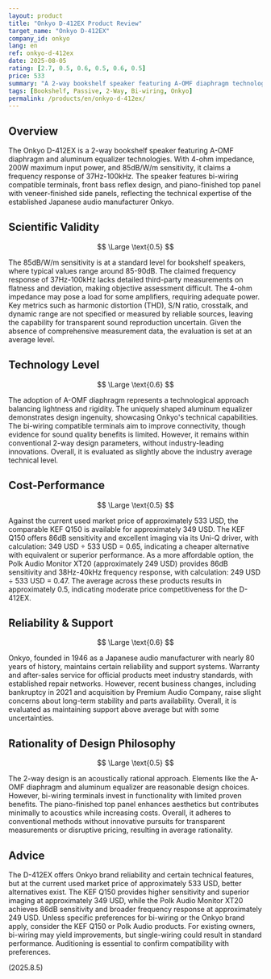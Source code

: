 ```yaml
---
layout: product
title: "Onkyo D-412EX Product Review"
target_name: "Onkyo D-412EX"
company_id: onkyo
lang: en
ref: onkyo-d-412ex
date: 2025-08-05
rating: [2.7, 0.5, 0.6, 0.5, 0.6, 0.5]
price: 533
summary: "A 2-way bookshelf speaker featuring A-OMF diaphragm technology. Supports bi-wiring, but faces cost-performance challenges compared to competing products in the same price range."
tags: [Bookshelf, Passive, 2-Way, Bi-wiring, Onkyo]
permalink: /products/en/onkyo-d-412ex/
---
```


## Overview

The Onkyo D-412EX is a 2-way bookshelf speaker featuring A-OMF diaphragm and aluminum equalizer technologies. With 4-ohm impedance, 200W maximum input power, and 85dB/W/m sensitivity, it claims a frequency response of 37Hz-100kHz. The speaker features bi-wiring compatible terminals, front bass reflex design, and piano-finished top panel with veneer-finished side panels, reflecting the technical expertise of the established Japanese audio manufacturer Onkyo.

## Scientific Validity

$$ \Large \text{0.5} $$

The 85dB/W/m sensitivity is at a standard level for bookshelf speakers, where typical values range around 85-90dB. The claimed frequency response of 37Hz-100kHz lacks detailed third-party measurements on flatness and deviation, making objective assessment difficult. The 4-ohm impedance may pose a load for some amplifiers, requiring adequate power. Key metrics such as harmonic distortion (THD), S/N ratio, crosstalk, and dynamic range are not specified or measured by reliable sources, leaving the capability for transparent sound reproduction uncertain. Given the absence of comprehensive measurement data, the evaluation is set at an average level.

## Technology Level

$$ \Large \text{0.6} $$

The adoption of A-OMF diaphragm represents a technological approach balancing lightness and rigidity. The uniquely shaped aluminum equalizer demonstrates design ingenuity, showcasing Onkyo's technical capabilities. The bi-wiring compatible terminals aim to improve connectivity, though evidence for sound quality benefits is limited. However, it remains within conventional 2-way design parameters, without industry-leading innovations. Overall, it is evaluated as slightly above the industry average technical level.

## Cost-Performance

$$ \Large \text{0.5} $$

Against the current used market price of approximately 533 USD, the comparable KEF Q150 is available for approximately 349 USD. The KEF Q150 offers 86dB sensitivity and excellent imaging via its Uni-Q driver, with calculation: 349 USD ÷ 533 USD = 0.65, indicating a cheaper alternative with equivalent or superior performance. As a more affordable option, the Polk Audio Monitor XT20 (approximately 249 USD) provides 86dB sensitivity and 38Hz-40kHz frequency response, with calculation: 249 USD ÷ 533 USD = 0.47. The average across these products results in approximately 0.5, indicating moderate price competitiveness for the D-412EX.

## Reliability & Support

$$ \Large \text{0.6} $$

Onkyo, founded in 1946 as a Japanese audio manufacturer with nearly 80 years of history, maintains certain reliability and support systems. Warranty and after-sales service for official products meet industry standards, with established repair networks. However, recent business changes, including bankruptcy in 2021 and acquisition by Premium Audio Company, raise slight concerns about long-term stability and parts availability. Overall, it is evaluated as maintaining support above average but with some uncertainties.

## Rationality of Design Philosophy

$$ \Large \text{0.5} $$

The 2-way design is an acoustically rational approach. Elements like the A-OMF diaphragm and aluminum equalizer are reasonable design choices. However, bi-wiring terminals invest in functionality with limited proven benefits. The piano-finished top panel enhances aesthetics but contributes minimally to acoustics while increasing costs. Overall, it adheres to conventional methods without innovative pursuits for transparent measurements or disruptive pricing, resulting in average rationality.

## Advice

The D-412EX offers Onkyo brand reliability and certain technical features, but at the current used market price of approximately 533 USD, better alternatives exist. The KEF Q150 provides higher sensitivity and superior imaging at approximately 349 USD, while the Polk Audio Monitor XT20 achieves 86dB sensitivity and broader frequency response at approximately 249 USD. Unless specific preferences for bi-wiring or the Onkyo brand apply, consider the KEF Q150 or Polk Audio products. For existing owners, bi-wiring may yield improvements, but single-wiring could result in standard performance. Auditioning is essential to confirm compatibility with preferences.

(2025.8.5)
